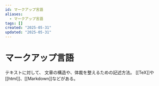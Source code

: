 ```yaml
---
id: マークアップ言語
aliases:
  - マークアップ言語
tags: []
created: "2025-05-31"
updated: "2025-05-31"
---
```


# マークアップ言語

テキストに対して、
文章の構造や、体裁を整えるための記述方法。
[[TeX]]や[[html]]、[[Markdown]]などがある。
